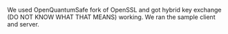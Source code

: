 We used OpenQuantumSafe fork of OpenSSL and got hybrid key exchange (DO NOT KNOW WHAT THAT MEANS) working. We ran the sample client and server.